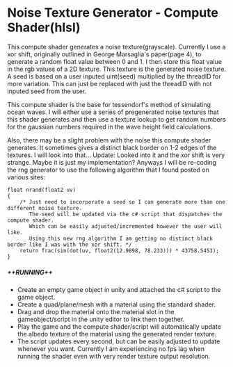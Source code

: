 # Noise Texture Generator - Compute Shader(hlsl)

This compute shader generates a noise texture(grayscale). Currently I use a xor shift, originally outlined in George Marsaglia's paper(page 4), to generate a random float value between 0 and 1. I then store this float value in the rgb values of a 2D texture. This texture is the generated noise texture. A seed is based on a user inputed uint(seed) multiplied by the threadID for more variation. This can just be replaced with just the threadID with not inputed seed from the user.

This compute shader is the base for tessendorf's method of simulating ocean waves. I will either use a series of pregenerated noise textures that this shader generates and then use a texture lookup to get random numbers for the gaussian numbers required in the wave height field calculations. 

Also, there may be a slight problem with the noise this compute shader generates. It sometimes gives a distinct black border on 1-2 edges of the textures. I will look into that...
Update: Looked into it and the xor shift is very strange. Maybe it is just my implementation? Anyways I will be re-coding the rng generator to use the following algorithm that I found posted on various sites:

    float nrand(float2 uv)
    {
        /* Just need to incorporate a seed so I can generate more than one different noise texture.
           The seed will be updated via the c# script that dispatches the compute shader.
           Which can be easily adjusted/incremented however the user will like.
           Using this new rng algorithm I am getting no distinct black border like I was with the xor shift. */
        return frac(sin(dot(uv, float2(12.9898, 78.233))) * 43758.5453);
    }

##### ++RUNNING++
- Create an empty game object in unity and attached the c# script to the game object.
- Create a quad/plane/mesh with a material using the standard shader.
- Drag and drop the material onto the material slot in the gameobject/script in the unity editor to link them together.
- Play the game and the compute shader/script will automatically update the albedo texture of the material using the generated render texture.
- The script updates every second, but can be easily adjusted to update whenever you want. Currently I am experiencing no fps lag when running the shader even with very render texture output resolution.
